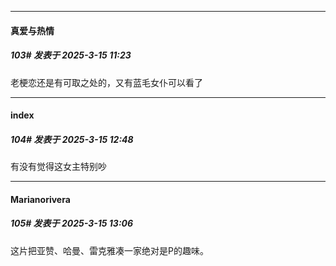 ﻿
*****

####  真爱与热情  
##### 103#       发表于 2025-3-15 11:23

老梗恋还是有可取之处的，又有蓝毛女仆可以看了


*****

####  index  
##### 104#       发表于 2025-3-15 12:48

有没有觉得这女主特别吵


*****

####  Marianorivera  
##### 105#       发表于 2025-3-15 13:06

这片把亚赞、哈曼、雷克雅凑一家绝对是P的趣味。

